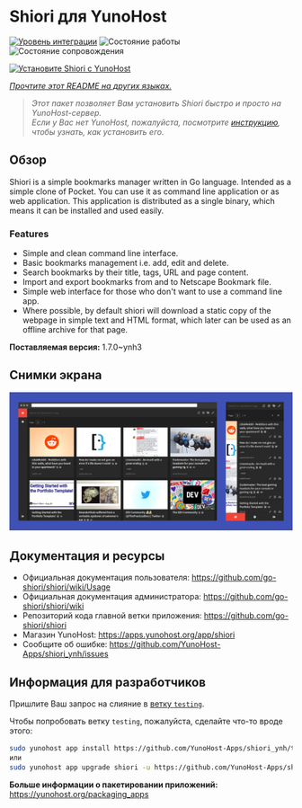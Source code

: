 <!--
Важно: этот README был автоматически сгенерирован <https://github.com/YunoHost/apps/tree/master/tools/readme_generator>
Он НЕ ДОЛЖЕН редактироваться вручную.
-->

# Shiori для YunoHost

[![Уровень интеграции](https://dash.yunohost.org/integration/shiori.svg)](https://ci-apps.yunohost.org/ci/apps/shiori/) ![Состояние работы](https://ci-apps.yunohost.org/ci/badges/shiori.status.svg) ![Состояние сопровождения](https://ci-apps.yunohost.org/ci/badges/shiori.maintain.svg)

[![Установите Shiori с YunoHost](https://install-app.yunohost.org/install-with-yunohost.svg)](https://install-app.yunohost.org/?app=shiori)

*[Прочтите этот README на других языках.](./ALL_README.md)*

> *Этот пакет позволяет Вам установить Shiori быстро и просто на YunoHost-сервер.*  
> *Если у Вас нет YunoHost, пожалуйста, посмотрите [инструкцию](https://yunohost.org/install), чтобы узнать, как установить его.*

## Обзор

Shiori is a simple bookmarks manager written in Go language. Intended as a simple clone of Pocket. You can use it as command line application or as web application. This application is distributed as a single binary, which means it can be installed and used easily.

### Features

- Simple and clean command line interface.
- Basic bookmarks management i.e. add, edit and delete.
- Search bookmarks by their title, tags, URL and page content.
- Import and export bookmarks from and to Netscape Bookmark file.
- Simple web interface for those who don't want to use a command line app.
- Where possible, by default shiori will download a static copy of the webpage in simple text and HTML format, which later can be used as an offline archive for that page.


**Поставляемая версия:** 1.7.0~ynh3

## Снимки экрана

![Снимок экрана Shiori](./doc/screenshots/screenshot.png)

## Документация и ресурсы

- Официальная документация пользователя: <https://github.com/go-shiori/shiori/wiki/Usage>
- Официальная документация администратора: <https://github.com/go-shiori/shiori/wiki>
- Репозиторий кода главной ветки приложения: <https://github.com/go-shiori/shiori>
- Магазин YunoHost: <https://apps.yunohost.org/app/shiori>
- Сообщите об ошибке: <https://github.com/YunoHost-Apps/shiori_ynh/issues>

## Информация для разработчиков

Пришлите Ваш запрос на слияние в [ветку `testing`](https://github.com/YunoHost-Apps/shiori_ynh/tree/testing).

Чтобы попробовать ветку `testing`, пожалуйста, сделайте что-то вроде этого:

```bash
sudo yunohost app install https://github.com/YunoHost-Apps/shiori_ynh/tree/testing --debug
или
sudo yunohost app upgrade shiori -u https://github.com/YunoHost-Apps/shiori_ynh/tree/testing --debug
```

**Больше информации о пакетировании приложений:** <https://yunohost.org/packaging_apps>
